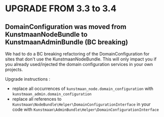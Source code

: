 # UPGRADE FROM 3.3 to 3.4

## DomainConfiguration was moved from KunstmaanNodeBundle to KunstmaanAdminBundle (BC breaking)

We had to do a BC breaking refactoring of the DomainConfiguration for sites that don't use the KunstmaanNodeBundle. This will only impact you if you already
used/injected the domain configuration services in your own projects.

Upgrade instructions :

- replace all occurrences of ```kunstmaan_node.domain_configuration``` with ```kunstmaan_admin.domain_configuration```
- replace all references to ```Kunstmaan\NodeBundle\Helper\DomainConfigurationInterface``` in your code with ```Kunstmaan\AdminBundle\Helper\DomainConfigurationInterface```
